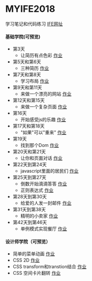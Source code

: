 # MYIFE2018  

学习笔记和代码练习 [IFE网址](http://ife.baidu.com/)

#### 基础学院(可预览)
* 第3天 
  * 让简历有点色彩  [作业](https://cool-orange.github.io/IFE2018/03/resume.html)  
* 第5天和第6天 
  * 三种简历  [作业](https://cool-orange.github.io/IFE2018/05/ife_resume.html)
* 第7天和第8天 
  * 学习布局  [作业](https://cool-orange.github.io/IFE2018/06/layout_2.html)
* 第9天和第11天 
  * 来做一个漂亮的网站  [作业](https://cool-orange.github.io/IFE2018/07/Web.html)
* 第12天和第15天
  * 来做一个复杂页面  [作业](https://cool-orange.github.io/IFE2018/08/08.html)
* 第16天
  * 开始感受js的乐趣  [作业](https://cool-orange.github.io/IFE2018/09/the_joy_of_Js.html) 
* 第17天和第18天
  * "如果"可以"重来"  [作业](https://cool-orange.github.io/IFE2018/10/Silly_story_generator.html)
* 第19天
  * 找到那个Dom  [作业](https://cool-orange.github.io/IFE2018/11/Dom.html)
* 第20天和第21天
  * 让你和页面对话 [作业](https://cool-orange.github.io/IFE2018/12/20-21.html)
* 第22天到第24天
  * javascript里面的居民们 [作业](https://cool-orange.github.io/IFE2018/13/22-24.html)
* 第25天到第27天
  * 倒数开始滴滴答答 [作业](https://cool-orange.github.io/IFE2018/14/函数.html)
  * 正则表达式 [作业](https://cool-orange.github.io/IFE2018/14/正则表达式.html)
* 第28天到第30天
  * 给爱的人发一封邮件 [作业](https://cool-orange.github.io/IFE2018/15/email.html)
* 第31天到第38天
  * 精明的小卖家 [作业](https://cool-orange.github.io/IFE2018/16/smartSeller.html)
* 第42天到第46天
  * 单例模式实现餐厅 [作业](https://cool-orange.github.io/IFE2018/17/singleMode.html)

#### 设计师学院（可预览）
* 简单的菜单动画 [作业](https://cool-orange.github.io/IFE2018/18/cssTaskOne.html)
* CSS 2D [作业](https://cool-orange.github.io/IFE2018/19/cssTaskTwo.html)
* CSS transform和transtion结合 [作业](https://cool-orange.github.io/IFE2018/20/cssTaskThree.html)
* CSS 空间卡片翻转 [作业](https://cool-orange.github.io/IFE2018/21/cssTaskFour.html)
